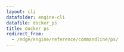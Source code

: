 ```yaml
---
layout: cli
datafolder: engine-cli
datafile: docker_ps
title: docker ps
redirect_from:
  - /edge/engine/reference/commandline/ps/
---
```

<!--
This page is automatically generated from Docker's source code. If you want to
suggest a change to the text that appears here, open a ticket or pull request
in the source repository on GitHub:

https://github.com/docker/cli
-->
